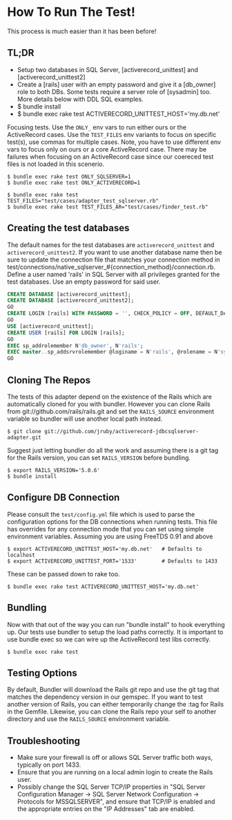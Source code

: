 
# How To Run The Test!

This process is much easier than it has been before!


## TL;DR

* Setup two databases in SQL Server, [activerecord_unittest] and [activerecord_unittest2]
* Create a [rails] user with an empty password and give it a [db_owner] role to both DBs. Some tests require a server role of [sysadmin] too. More details below with DDL SQL examples.
* $ bundle install
* $ bundle exec rake test ACTIVERECORD_UNITTEST_HOST='my.db.net'

Focusing tests. Use the `ONLY_` env vars to run either ours or the ActiveRecord cases. Use the `TEST_FILES` env variants to focus on specific test(s), use commas for multiple cases. Note, you have to use different env vars to focus only on ours or a core ActiveRecord case. There may be failures when focusing on an ActiveRecord case since our coereced test files is not loaded in this scenerio.

```
$ bundle exec rake test ONLY_SQLSERVER=1
$ bundle exec rake test ONLY_ACTIVERECORD=1

$ bundle exec rake test TEST_FILES="test/cases/adapter_test_sqlserver.rb"
$ bundle exec rake test TEST_FILES_AR="test/cases/finder_test.rb"
```


## Creating the test databases

The default names for the test databases are `activerecord_unittest` and `activerecord_unittest2`. If you want to use another database name then be sure to update the connection file that matches your connection method in test/connections/native_sqlserver_#{connection_method}/connection.rb. Define a user named 'rails' in SQL Server with all privileges granted for the test databases. Use an empty password for said user.

```sql
CREATE DATABASE [activerecord_unittest];
CREATE DATABASE [activerecord_unittest2];
GO
CREATE LOGIN [rails] WITH PASSWORD = '', CHECK_POLICY = OFF, DEFAULT_DATABASE = [activerecord_unittest];
GO
USE [activerecord_unittest];
CREATE USER [rails] FOR LOGIN [rails];
GO
EXEC sp_addrolemember N'db_owner', N'rails';
EXEC master..sp_addsrvrolemember @loginame = N'rails', @rolename = N'sysadmin'
GO
```

## Cloning The Repos

The tests of this adapter depend on the existence of the Rails which are automatically cloned for you with bundler. However you can clone Rails from git://github.com/rails/rails.git and set the `RAILS_SOURCE` environment variable so bundler will use another local path instead.

```
$ git clone git://github.com/jruby/activerecord-jdbcsqlserver-adapter.git
```

Suggest just letting bundler do all the work and assuming there is a git tag for the Rails version, you can set `RAILS_VERSION` before bundling.

```
$ export RAILS_VERSION='5.0.6'
$ bundle install
```


## Configure DB Connection

Please consult the `test/config.yml` file which is used to parse the configuration options for the DB connections when running tests. This file has overrides for any connection mode that you can set using simple environment variables. Assuming you are using FreeTDS 0.91 and above

```
$ export ACTIVERECORD_UNITTEST_HOST='my.db.net'   # Defaults to localhost
$ export ACTIVERECORD_UNITTEST_PORT='1533'        # Defaults to 1433
```

These can be passed down to rake too.

```
$ bundle exec rake test ACTIVERECORD_UNITTEST_HOST='my.db.net'
```


## Bundling

Now with that out of the way you can run "bundle install" to hook everything up. Our tests use bundler to setup the load paths correctly. It is important to use bundle exec so we can wire up the ActiveRecord test libs correctly.

```
$ bundle exec rake test
```


## Testing Options


By default, Bundler will download the Rails git repo and use the git tag that matches the dependency version in our gemspec. If you want to test another version of Rails, you can either temporarily change the :tag for Rails in the Gemfile. Likewise, you can clone the Rails repo your self to another directory and use the `RAILS_SOURCE` environment variable.


## Troubleshooting

* Make sure your firewall is off or allows SQL Server traffic both ways, typically on port 1433.
* Ensure that you are running on a local admin login to create the Rails user.
* Possibly change the SQL Server TCP/IP properties in "SQL Server Configuration Manager -> SQL Server Network Configuration -> Protocols for MSSQLSERVER", and ensure that TCP/IP is enabled and the appropriate entries on the "IP Addresses" tab are enabled.


